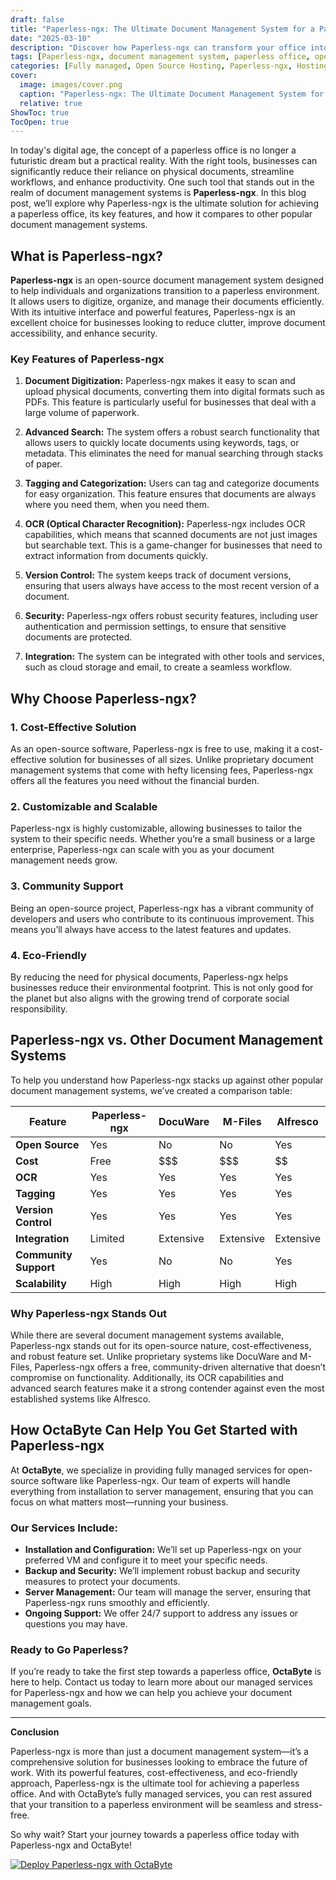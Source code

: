 ```yaml
---
draft: false
title: "Paperless-ngx: The Ultimate Document Management System for a Paperless Office"
date: "2025-03-10"
description: "Discover how Paperless-ngx can transform your office into a paperless environment. Learn about its features, benefits, and how it compares to other document management systems."
tags: [Paperless-ngx, document management system, paperless office, open source software, document organization, digital transformation, Paperless-ngx vs others, managed services, OctaByte]
categories: [Fully managed, Open Source Hosting, Paperless-ngx, Hosting and Infrastructure, Storage]
cover:
  image: images/cover.png
  caption: "Paperless-ngx: The Ultimate Document Management System for a Paperless Office"
  relative: true
ShowToc: true
TocOpen: true
---
```



In today's digital age, the concept of a paperless office is no longer a futuristic dream but a practical reality. With the right tools, businesses can significantly reduce their reliance on physical documents, streamline workflows, and enhance productivity. One such tool that stands out in the realm of document management systems is **Paperless-ngx**. In this blog post, we’ll explore why Paperless-ngx is the ultimate solution for achieving a paperless office, its key features, and how it compares to other popular document management systems.

## What is Paperless-ngx?

**Paperless-ngx** is an open-source document management system designed to help individuals and organizations transition to a paperless environment. It allows users to digitize, organize, and manage their documents efficiently. With its intuitive interface and powerful features, Paperless-ngx is an excellent choice for businesses looking to reduce clutter, improve document accessibility, and enhance security.

### Key Features of Paperless-ngx

1. **Document Digitization:** Paperless-ngx makes it easy to scan and upload physical documents, converting them into digital formats such as PDFs. This feature is particularly useful for businesses that deal with a large volume of paperwork.

2. **Advanced Search:** The system offers a robust search functionality that allows users to quickly locate documents using keywords, tags, or metadata. This eliminates the need for manual searching through stacks of paper.

3. **Tagging and Categorization:** Users can tag and categorize documents for easy organization. This feature ensures that documents are always where you need them, when you need them.

4. **OCR (Optical Character Recognition):** Paperless-ngx includes OCR capabilities, which means that scanned documents are not just images but searchable text. This is a game-changer for businesses that need to extract information from documents quickly.

5. **Version Control:** The system keeps track of document versions, ensuring that users always have access to the most recent version of a document.

6. **Security:** Paperless-ngx offers robust security features, including user authentication and permission settings, to ensure that sensitive documents are protected.

7. **Integration:** The system can be integrated with other tools and services, such as cloud storage and email, to create a seamless workflow.

## Why Choose Paperless-ngx?

### 1. **Cost-Effective Solution**
As an open-source software, Paperless-ngx is free to use, making it a cost-effective solution for businesses of all sizes. Unlike proprietary document management systems that come with hefty licensing fees, Paperless-ngx offers all the features you need without the financial burden.

### 2. **Customizable and Scalable**
Paperless-ngx is highly customizable, allowing businesses to tailor the system to their specific needs. Whether you’re a small business or a large enterprise, Paperless-ngx can scale with you as your document management needs grow.

### 3. **Community Support**
Being an open-source project, Paperless-ngx has a vibrant community of developers and users who contribute to its continuous improvement. This means you’ll always have access to the latest features and updates.

### 4. **Eco-Friendly**
By reducing the need for physical documents, Paperless-ngx helps businesses reduce their environmental footprint. This is not only good for the planet but also aligns with the growing trend of corporate social responsibility.

## Paperless-ngx vs. Other Document Management Systems

To help you understand how Paperless-ngx stacks up against other popular document management systems, we’ve created a comparison table:

| Feature                | Paperless-ngx | DocuWare | M-Files | Alfresco |
|------------------------|---------------|----------|---------|----------|
| **Open Source**        | Yes           | No       | No      | Yes      |
| **Cost**               | Free          | $$$      | $$$     | $$       |
| **OCR**                | Yes           | Yes      | Yes     | Yes      |
| **Tagging**            | Yes           | Yes      | Yes     | Yes      |
| **Version Control**    | Yes           | Yes      | Yes     | Yes      |
| **Integration**        | Limited       | Extensive| Extensive| Extensive|
| **Community Support**  | Yes           | No       | No      | Yes      |
| **Scalability**        | High          | High     | High    | High     |

### Why Paperless-ngx Stands Out

While there are several document management systems available, Paperless-ngx stands out for its open-source nature, cost-effectiveness, and robust feature set. Unlike proprietary systems like DocuWare and M-Files, Paperless-ngx offers a free, community-driven alternative that doesn’t compromise on functionality. Additionally, its OCR capabilities and advanced search features make it a strong contender against even the most established systems like Alfresco.

## How OctaByte Can Help You Get Started with Paperless-ngx

At **OctaByte**, we specialize in providing fully managed services for open-source software like Paperless-ngx. Our team of experts will handle everything from installation to server management, ensuring that you can focus on what matters most—running your business.

### Our Services Include:

- **Installation and Configuration:** We’ll set up Paperless-ngx on your preferred VM and configure it to meet your specific needs.
- **Backup and Security:** We’ll implement robust backup and security measures to protect your documents.
- **Server Management:** Our team will manage the server, ensuring that Paperless-ngx runs smoothly and efficiently.
- **Ongoing Support:** We offer 24/7 support to address any issues or questions you may have.

### Ready to Go Paperless?

If you’re ready to take the first step towards a paperless office, **OctaByte** is here to help. Contact us today to learn more about our managed services for Paperless-ngx and how we can help you achieve your document management goals.

---

**Conclusion**

Paperless-ngx is more than just a document management system—it’s a comprehensive solution for businesses looking to embrace the future of work. With its powerful features, cost-effectiveness, and eco-friendly approach, Paperless-ngx is the ultimate tool for achieving a paperless office. And with OctaByte’s fully managed services, you can rest assured that your transition to a paperless environment will be seamless and stress-free.

So why wait? Start your journey towards a paperless office today with Paperless-ngx and OctaByte!

[![Deploy Paperless-ngx with OctaByte](/images/deploy-on-octabyte.png)](https://octabyte.io/fully-managed-open-source-services/hosting-and-infrastructure/storage/paperless-ngx)